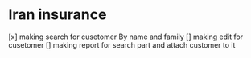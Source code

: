 # Iran  insurance

[x] making search for cusetomer By name and family 
[] making edit for cusetomer
[] making report for search part and attach customer to it


